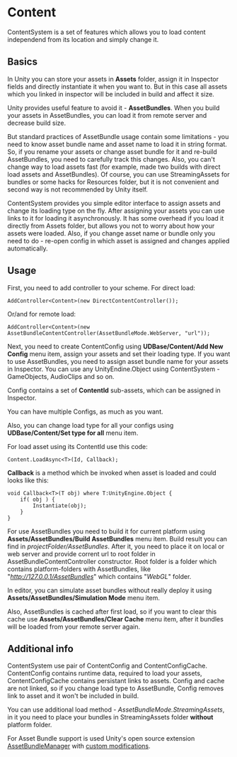 # Content

ContentSystem is a set of features which allows you to load content independend from its location and simply change it.

## Basics

In Unity you can store your assets in **Assets** folder, assign it in Inspector fields and directly instantiate it when you want to. But in this case all assets which you linked in inspector will be included in build and affect it size. 

Unity provides useful feature to avoid it - **AssetBundles**. When you build your assets in AssetBundles, you can load it from remote server and decrease build size.

But standard practices of AssetBundle usage contain some limitations - you need to know asset bundle name and asset name to load it in string format. So, if you rename your assets or change asset bundle for it and re-build AssetBundles, you need to carefully track this changes. Also, you can't change way to load assets fast (for example, made two builds with direct load assets and AssetBundles). Of course, you can use StreamingAssets for bundles or some hacks for Resources folder, but it is not convenient and second way is not recommended by Unity itself. 

ContentSystem provides you simple editor interface to assign assets and change its loading type on the fly. After assigning your assets you can use links to it for loading it asynchronously. It has some overhead if you load it directly from Assets folder, but allows you not to worry about how your assets were loaded. Also, if you change asset name or bundle only you need to do - re-open config in which asset is assigned and changes applied automatically.

## Usage

First, you need to add controller to your scheme. For direct load:

```
AddController<Content>(new DirectContentController());

```

Or/and for remote load:

```
AddController<Content>(new AssetBundleContentController(AssetBundleMode.WebServer, "url"));

```

Next, you need to create ContentConfig using **UDBase/Content/Add New Config** menu item, assign your assets and set their loading type. If you want to use AssetBundles, you need to assign asset bundle name for your assets in Inspector. You can use any UnityEndine.Object using ContentSystem - GameObjects, AudioClips and so on.

Config contains a set of **ContentId** sub-assets, which can be assigned in Inspector.

You can have multiple Configs, as much as you want.

Also, you can change load type for all your configs using **UDBase/Content/Set type for all** menu item.

For load asset using its ContentId use this code:

```
Content.LoadAsync<T>(Id, Callback);
``` 

**Callback** is a method which be invoked when asset is loaded and could looks like this:

```
void Callback<T>(T obj) where T:UnityEngine.Object {
	if( obj ) {
		Instantiate(obj);
	}
}
```

For use AssetBundles you need to build it for current platform using **Assets/AssetBundles/Build AssetBundles** menu item. Build result you can find in *projectFolder/AssetBundles*. After it, you need to place it on local or web server and provide corrent url to root folder in AssetBundleContentController constructor. Root folder is a folder which contains platform-folders with AssetBundles, like "*http://127.0.0.1/AssetBundles*" which contains "*WebGL*" folder.

In editor, you can simulate asset bundles without really deploy it using **Assets/AssetBundles/Simulation Mode** menu item.

Also, AssetBundles is cached after first load, so if you want to clear this cache use **Assets/AssetBundles/Clear Cache** menu item, after it bundles will be loaded from your remote server again.

## Additional info

ContentSystem use pair of ContentConfig and ContentConfigCache. ContentConfig contains runtime data, required to load your assets, ContentConfigCache contains persistant links to assets. Config and cache are not linked, so if you change load type to AssetBundle, Config removes link to asset and it won't be included in build.

You can use additional load method - *AssetBundleMode.StreamingAssets*, in it you need to place your bundles in StreamingAssets folder **without** platform folder.

For Asset Bundle support is used Unity's open source extension [AssetBundleManager](https://bitbucket.org/Unity-Technologies/assetbundledemo) with [custom modifications](https://bitbucket.org/KonH/assetbundledemo).
